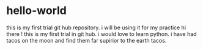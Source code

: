 # hello-world
this is my first trial git hub repository. i will be using  it for my practice
hi there ! 
this is my first trial in git hub. i would love to learn python.
i have had tacos on the moon and find them far supirior to the earth tacos. 
